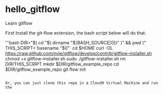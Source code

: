 # hello_gitflow

Learn gitflow

First Install the git-flow extension, the bash script below will do that.

'''bash
DIR="$( cd "$( dirname "${BASH_SOURCE[0]}" )" && pwd )"
THIS_SCRIPT=`basename "$0"`
cd $HOME
curl -OL https://raw.github.com/nvie/gitflow/develop/contrib/gitflow-installer.sh
chmod +x gitflow-installer.sh
sudo ./gitflow-installer.sh
rm $DIR/$THIS_SCRIPT
mkdir $DIR/gitflow_example_repo
cd $DIR/gitflow_example_repo
git flow init
```

Or, you can just clone this repo in a Cloud9 Virtual Machine and run the 


